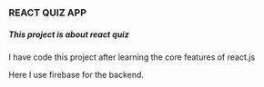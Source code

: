 ### REACT QUIZ APP

##### This project is about react quiz

I have code this project after learning the core features of react.js

Here I use firebase for the backend.